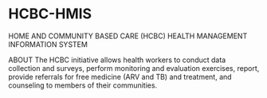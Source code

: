 # HCBC-HMIS
HOME AND COMMUNITY BASED CARE (HCBC) HEALTH MANAGEMENT INFORMATION SYSTEM 

ABOUT
The HCBC initiative allows health workers to conduct data collection and surveys, perform monitoring and evaluation exercises, report, provide referrals for free medicine (ARV and TB) and treatment, and counseling to members of their communities.